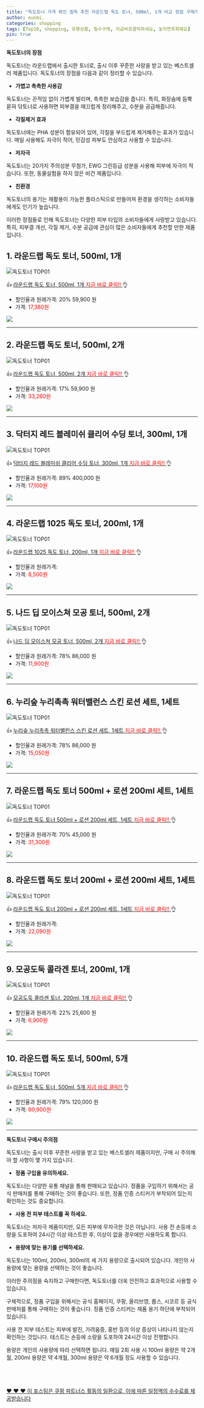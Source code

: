 ```yaml
---
title: "독도토너 가격 확인 필독 추천 라운드랩 독도 토너, 500ml, 1개 비교 장점 구매가이드"
author: eunmi.
categories: shopping
tags: [Top10, shopping, 유행상품, 필수구매, 지금바로클릭하세요, 놓치면후회해요]
pin: true
---
```

**독도토너의 장점**

독도토너는 라운드랩에서 출시한 토너로, 출시 이후 꾸준한 사랑을 받고 있는 베스트셀러 제품입니다. 독도토너의 장점을 다음과 같이 정리할 수 있습니다.

* **가볍고 촉촉한 사용감**

독도토너는 끈적임 없이 가볍게 발리며, 촉촉한 보습감을 줍니다. 특히, 화장솜에 듬뿍 묻혀 닦토너로 사용하면 피부결을 매끄럽게 정리해주고, 수분을 공급해줍니다.

* **각질제거 효과**

독도토너에는 PHA 성분이 함유되어 있어, 각질을 부드럽게 제거해주는 효과가 있습니다. 매일 사용해도 자극이 적어, 민감성 피부도 안심하고 사용할 수 있습니다.

* **저자극**

독도토너는 20가지 주의성분 무첨가, EWG 그린등급 성분을 사용해 피부에 자극이 적습니다. 또한, 동물실험을 하지 않은 비건 제품입니다.

* **친환경**

독도토너의 용기는 재활용이 가능한 플라스틱으로 만들어져 환경을 생각하는 소비자들에게도 인기가 높습니다.

이러한 장점들로 인해 독도토너는 다양한 피부 타입의 소비자들에게 사랑받고 있습니다. 특히, 피부결 개선, 각질 제거, 수분 공급에 관심이 많은 소비자들에게 추천할 만한 제품입니다.

   

## 1. 라운드랩 독도 토너, 500ml, 1개

![독도토너 TOP01](https://thumbnail9.coupangcdn.com/thumbnails/remote/230x230ex/image/retail/images/3226001223578882-9222f04f-560c-4035-a00c-4f83e43b2902.jpg)


👍 [라운드랩 독도 토너, 500ml, 1개 <font color=red> 지금 바로 클릭!! </font> ](https://link.coupang.com/re/AFFSDP?lptag=AF3617701&subid=GithubCoopas&pageKey=1414809213&traceid=V0-153&itemId=2451494211&vendorItemId=70445138100) 👌 


- 할인율과 원래가격: 20%  59,900   원
- 가격: <span style='color:red'>17,380원</span>

[![](/discount_price.png)](https://link.coupang.com/re/AFFSDP?lptag=AF3617701&subid=GithubCoopas&pageKey=1414809213&traceid=V0-153&itemId=2451494211&vendorItemId=70445138100)

---


   

## 2. 라운드랩 독도 토너, 500ml, 2개

![독도토너 TOP01](https://thumbnail8.coupangcdn.com/thumbnails/remote/230x230ex/image/retail/images/d2bf24ec-d94d-4aec-ad26-5894ae4ca4929210993002707270213.png)


👍 [라운드랩 독도 토너, 500ml, 2개 <font color=red> 지금 바로 클릭!! </font> ](https://link.coupang.com/re/AFFSDP?lptag=AF3617701&subid=GithubCoopas&pageKey=1414809213&traceid=V0-153&itemId=19167549620&vendorItemId=86285862718) 👌 


- 할인율과 원래가격: 17%  59,900   원
- 가격: <span style='color:red'>33,260원</span>

[![](/discount_price.png)](https://link.coupang.com/re/AFFSDP?lptag=AF3617701&subid=GithubCoopas&pageKey=1414809213&traceid=V0-153&itemId=19167549620&vendorItemId=86285862718)

---


   

## 3. 닥터지 레드 블레미쉬 클리어 수딩 토너, 300ml, 1개

![독도토너 TOP01](https://thumbnail8.coupangcdn.com/thumbnails/remote/230x230ex/image/retail/images/1673498073616106-db6f5ef7-1cf8-4f4c-b882-1d8e7fffe7b9.jpg)


👍 [닥터지 레드 블레미쉬 클리어 수딩 토너, 300ml, 1개 <font color=red> 지금 바로 클릭!! </font> ](https://link.coupang.com/re/AFFSDP?lptag=AF3617701&subid=GithubCoopas&pageKey=4880173278&traceid=V0-153&itemId=19012525005&vendorItemId=73648417455) 👌 


- 할인율과 원래가격: 89%  400,000   원
- 가격: <span style='color:red'>17,100원</span>

[![](/discount_price.png)](https://link.coupang.com/re/AFFSDP?lptag=AF3617701&subid=GithubCoopas&pageKey=4880173278&traceid=V0-153&itemId=19012525005&vendorItemId=73648417455)

---


   

## 4. 라운드랩 1025 독도 토너, 200ml, 1개

![독도토너 TOP01](https://thumbnail6.coupangcdn.com/thumbnails/remote/230x230ex/image/retail/images/2282567010300823-82e6a144-35b2-4602-b7a2-f5b8e8703863.jpg)


👍 [라운드랩 1025 독도 토너, 200ml, 1개 <font color=red> 지금 바로 클릭!! </font> ](https://link.coupang.com/re/AFFSDP?lptag=AF3617701&subid=GithubCoopas&pageKey=1414809213&traceid=V0-153&itemId=2779751047&vendorItemId=5484609359) 👌 


- 할인율과 원래가격: 
- 가격: <span style='color:red'>8,500원</span>

[![](/discount_price.png)](https://link.coupang.com/re/AFFSDP?lptag=AF3617701&subid=GithubCoopas&pageKey=1414809213&traceid=V0-153&itemId=2779751047&vendorItemId=5484609359)

---


   

## 5. 나드 딥 모이스쳐 모공 토너, 500ml, 2개

![독도토너 TOP01](https://thumbnail8.coupangcdn.com/thumbnails/remote/230x230ex/image/retail/images/1872237633979292-d2977c9c-ccfa-4ced-93fd-7f70d5df6e6f.jpg)


👍 [나드 딥 모이스쳐 모공 토너, 500ml, 2개 <font color=red> 지금 바로 클릭!! </font> ](https://link.coupang.com/re/AFFSDP?lptag=AF3617701&subid=GithubCoopas&pageKey=5624932410&traceid=V0-153&itemId=19168439937&vendorItemId=76418969041) 👌 


- 할인율과 원래가격: 78%  86,000   원
- 가격: <span style='color:red'>11,900원</span>

[![](/discount_price.png)](https://link.coupang.com/re/AFFSDP?lptag=AF3617701&subid=GithubCoopas&pageKey=5624932410&traceid=V0-153&itemId=19168439937&vendorItemId=76418969041)

---


   

## 6. 누리숲 누리촉촉 워터밸런스 스킨 로션 세트, 1세트

![독도토너 TOP01](https://thumbnail10.coupangcdn.com/thumbnails/remote/230x230ex/image/retail/images/683173118731285-599cb8f5-0f0b-4228-8c7a-a43c0a01238c.jpg)


👍 [누리숲 누리촉촉 워터밸런스 스킨 로션 세트, 1세트 <font color=red> 지금 바로 클릭!! </font> ](https://link.coupang.com/re/AFFSDP?lptag=AF3617701&subid=GithubCoopas&pageKey=242506017&traceid=V0-153&itemId=770160105&vendorItemId=4944638714) 👌 


- 할인율과 원래가격: 78%  86,000   원
- 가격: <span style='color:red'>15,050원</span>

[![](/discount_price.png)](https://link.coupang.com/re/AFFSDP?lptag=AF3617701&subid=GithubCoopas&pageKey=242506017&traceid=V0-153&itemId=770160105&vendorItemId=4944638714)

---


   

## 7. 라운드랩 독도 토너 500ml + 로션 200ml 세트, 1세트

![독도토너 TOP01](https://thumbnail10.coupangcdn.com/thumbnails/remote/230x230ex/image/retail/images/2422274665120793-2a898ec6-7477-460b-8a6e-7ed57067479f.jpg)


👍 [라운드랩 독도 토너 500ml + 로션 200ml 세트, 1세트 <font color=red> 지금 바로 클릭!! </font> ](https://link.coupang.com/re/AFFSDP?lptag=AF3617701&subid=GithubCoopas&pageKey=5065206671&traceid=V0-153&itemId=6845865291&vendorItemId=74138477804) 👌 


- 할인율과 원래가격: 70%  45,000   원
- 가격: <span style='color:red'>31,300원</span>

[![](/discount_price.png)](https://link.coupang.com/re/AFFSDP?lptag=AF3617701&subid=GithubCoopas&pageKey=5065206671&traceid=V0-153&itemId=6845865291&vendorItemId=74138477804)

---


   

## 8. 라운드랩 독도 토너 200ml + 로션 200ml 세트, 1세트

![독도토너 TOP01](https://thumbnail9.coupangcdn.com/thumbnails/remote/230x230ex/image/retail/images/4089689149547748-3cdc53a9-9448-4a1f-ba79-553af99a0921.jpg)


👍 [라운드랩 독도 토너 200ml + 로션 200ml 세트, 1세트 <font color=red> 지금 바로 클릭!! </font> ](https://link.coupang.com/re/AFFSDP?lptag=AF3617701&subid=GithubCoopas&pageKey=6373126410&traceid=V0-153&itemId=13507841231&vendorItemId=80761919972) 👌 


- 할인율과 원래가격: 
- 가격: <span style='color:red'>22,090원</span>

[![](/discount_price.png)](https://link.coupang.com/re/AFFSDP?lptag=AF3617701&subid=GithubCoopas&pageKey=6373126410&traceid=V0-153&itemId=13507841231&vendorItemId=80761919972)

---


   

## 9. 모공도둑 콜라겐 토너, 200ml, 1개

![독도토너 TOP01](https://thumbnail10.coupangcdn.com/thumbnails/remote/230x230ex/image/retail/images/1139322872838285-1cdff179-0db3-4490-92c6-33621136a3f7.jpg)


👍 [모공도둑 콜라겐 토너, 200ml, 1개 <font color=red> 지금 바로 클릭!! </font> ](https://link.coupang.com/re/AFFSDP?lptag=AF3617701&subid=GithubCoopas&pageKey=32002120&traceid=V0-153&itemId=120633334&vendorItemId=3243978766) 👌 


- 할인율과 원래가격: 22%  25,600   원
- 가격: <span style='color:red'>6,900원</span>

[![](/discount_price.png)](https://link.coupang.com/re/AFFSDP?lptag=AF3617701&subid=GithubCoopas&pageKey=32002120&traceid=V0-153&itemId=120633334&vendorItemId=3243978766)

---


   

## 10. 라운드랩 독도 토너, 500ml, 5개

![독도토너 TOP01](https://thumbnail8.coupangcdn.com/thumbnails/remote/230x230ex/image/retail/images/fa0da19c-6093-4606-898e-a56e3f3910531127057965275534596.png)


👍 [라운드랩 독도 토너, 500ml, 5개 <font color=red> 지금 바로 클릭!! </font> ](https://link.coupang.com/re/AFFSDP?lptag=AF3617701&subid=GithubCoopas&pageKey=1414809213&traceid=V0-153&itemId=19167550867&vendorItemId=86285863813) 👌 


- 할인율과 원래가격: 79%  120,000   원
- 가격: <span style='color:red'>80,900원</span>

[![](/discount_price.png)](https://link.coupang.com/re/AFFSDP?lptag=AF3617701&subid=GithubCoopas&pageKey=1414809213&traceid=V0-153&itemId=19167550867&vendorItemId=86285863813)

---
**독도토너 구매시 주의점**

독도토너는 출시 이후 꾸준한 사랑을 받고 있는 베스트셀러 제품이지만, 구매 시 주의해야 할 사항이 몇 가지 있습니다.

* **정품 구입을 유의하세요.**

독도토너는 다양한 유통 채널을 통해 판매되고 있습니다. 정품을 구입하기 위해서는 공식 판매처를 통해 구매하는 것이 좋습니다. 또한, 정품 인증 스티커가 부착되어 있는지 확인하는 것도 중요합니다.

* **사용 전 피부 테스트를 꼭 하세요.**

독도토너는 저자극 제품이지만, 모든 피부에 무자극한 것은 아닙니다. 사용 전 손등에 소량을 도포하여 24시간 이상 테스트한 후, 이상이 없을 경우에만 사용하도록 합니다.

* **용량에 맞는 용기를 선택하세요.**

독도토너는 100ml, 200ml, 300ml의 세 가지 용량으로 출시되어 있습니다. 개인의 사용량에 맞는 용량을 선택하는 것이 좋습니다.

이러한 주의점을 숙지하고 구매한다면, 독도토너를 더욱 안전하고 효과적으로 사용할 수 있습니다.

구체적으로, 정품 구입을 위해서는 공식 홈페이지, 쿠팡, 올리브영, 롭스, 시코르 등 공식 판매처를 통해 구매하는 것이 좋습니다. 정품 인증 스티커는 제품 용기 하단에 부착되어 있습니다.

사용 전 피부 테스트는 피부에 발진, 가려움증, 홍반 등의 이상 증상이 나타나지 않는지 확인하는 것입니다. 테스트는 손등에 소량을 도포하여 24시간 이상 진행합니다.

용량은 개인의 사용량에 따라 선택하면 됩니다. 매일 2회 사용 시 100ml 용량은 약 2개월, 200ml 용량은 약 4개월, 300ml 용량은 약 6개월 정도 사용할 수 있습니다.<br><br><br><br><br> [ ❤ ❤ ❤ 이 포스팅은 쿠팡 파트너스 활동의 일환으로, 이에 따른 일정액의 수수료를 제공받습니다](https://link.coupang.com/a/bcEFyh)